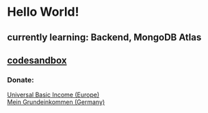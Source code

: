 # Hello World!

## currently learning: Backend, MongoDB Atlas

## [codesandbox](https://codesandbox.io/u/RobinW)

### Donate:
[Universal Basic Income (Europe)](https://www.ubi4all.eu/)<br/>
[Mein Grundeinkommen (Germany)](https://www.mein-grundeinkommen.de/)
